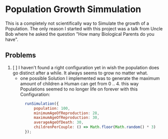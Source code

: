 # Population Growth Simmulation
This is a completely not scientifically way to Simulate the growth of a Population.
The only reason I started with this project was a talk from Uncle Bob where he asked the question "How many Biological Parents do you have". 

## Problems
1. [ ] I haven't found a right configuration yet in wish the population does go distinct after a while. It always seems to grow no matter what.
    + one possible Solution I implemented was to generate the maximum amount of children a Human can get from 0 .. 4. this way Populations seemed to no longer life on forever with this Configuration:
        ```js 
          runSimulation({
              population: 100,
              minimumAgeOfReproduction: 28,
              maximumAgeOfReproduction: 30,
              averageAgeOfDeath: 30,
              childrenPerCouple: () => Math.floor(Math.random() * 3)
          });
      ```
